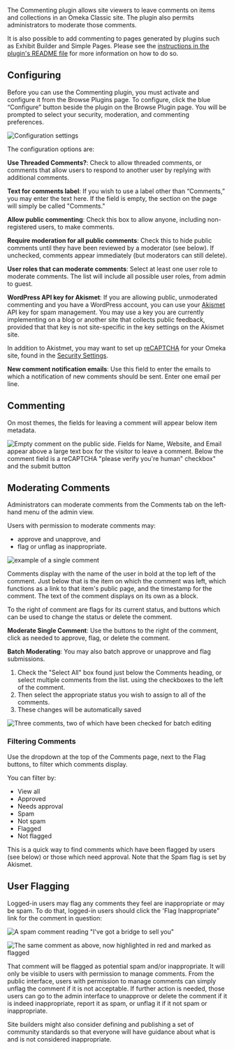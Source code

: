 The Commenting plugin allows site viewers to leave comments on items and collections in an Omeka Classic site. The plugin also permits administrators to moderate those comments.

It is also possible to add commenting to pages generated by plugins such as Exhibit Builder and Simple Pages. Please see the [instructions in the plugin's README file](https://github.com/omeka/plugin-Commenting#displaying-comments) for more information on how to do so.


Configuring
---------------------------------------------------------------
Before you can use the Commenting plugin, you must activate and configure it from the Browse Plugins page. To configure, click the blue “Configure” button beside the plugin on the Browse Plugin page. You will be prompted to select your security, moderation, and commenting preferences.

![Configuration settings](../doc_files/plugin_images/commenting_config.png)

The configuration options are:

**Use Threaded Comments?**: Check to allow threaded comments, or comments that allow users to respond to another user by replying with additional comments. 

**Text for comments label**: If you wish to use a label other than “Comments,” you may enter the text here. If the field is empty, the section on the page will simply be called "Comments."

**Allow public commenting**: Check this box to allow anyone, including non-registered users, to make comments. 

**Require moderation for all public comments**: Check this to hide public comments until they have been reviewed by a moderator (see below). If unchecked, comments appear immediately (but moderators can still delete).

**User roles that can moderate comments**: Select at least one user role to moderate comments. The list will include all possible user roles, from admin to guest.

**WordPress API key for Akismet**: If you are allowing public, unmoderated commenting and you have a WordPress account, you can use your [Akismet](http://akismet.com/) API key for spam management. You may use a key you are currently implementing on a blog or another site that collects public feedback, provided that that key is not site-specific in the key settings on the Akismet site. 

In addition to Akistmet, you may want to set up [reCAPTCHA](../Admin/Settings/ReCaptcha) for your Omeka site, found in the [Security Settings](../Admin/Settings/Security_Settings). 

**New comment notification emails**: Use this field to enter the emails to which a notification of new comments should be sent. Enter one email per line. 

Commenting
--------------------------
On most themes, the fields for leaving a comment will appear below item metadata. 

![Empty comment on the public side. Fields for Name, Website, and Email appear above a large text box for the visitor to leave a comment. Below the comment field is a reCAPTCHA "please verify you're human" checkbox" and the submit button](../doc_files/plugin_images/commenting-public.png)

Moderating Comments
------------------------------------------------------

Administrators can moderate comments from the Comments tab on the left-hand menu of the admin view. 

Users with permission to moderate comments may:

- approve and unapprove, and
- flag or unflag as inappropriate.

![example of a single comment](../doc_files/plugin_images/commenting_exComment.png)

Comments display with the name of the user in bold at the top left of the comment. Just below that is the item on which the comment was left, which functions as a link to that item's public page, and the timestamp for the comment. The text of the comment displays on its own as a block. 

To the right of comment are flags for its current status, and buttons which can be used to change the status or delete the comment. 

**Moderate Single Comment**:
Use the buttons to the right of the comment, click as needed to approve, flag, or delete the comment. 

**Batch Moderating**: You may also batch approve or unapprove and flag submissions.

1. Check the "Select All" box found just below the Comments heading, or select multiple comments from the list. using the checkboxes to the left of the comment. 
2. Then select the appropriate status you wish to assign to all of the comments.
3. These changes will be automatically saved

![Three comments, two of which have been checked for batch editing](../doc_files/plugin_images/CommentingApprove.png)

### Filtering Comments
Use the dropdown at the top of the Comments page, next to the Flag buttons, to filter which comments display.

You can filter by:  
- View all
- Approved
- Needs approval
- Spam
- Not spam
- Flagged
- Not flagged

This is a quick way to find comments which have been flagged by users (see below) or those which need approval. 
Note that the Spam flag is set by Akismet.

User Flagging 
-------------------------------------------------------

Logged-in users may flag any comments they feel are inappropriate or may be spam. To do that, logged-in users should click the 'Flag Inappropriate" link for the comment in question:

![A spam comment reading "I've got a bridge to sell you"](../doc_files/plugin_images/commenting-spam.png)

![The same comment as above, now highlighted in red and marked as flagged](../doc_files/plugin_images/commenting-flagged.png)

That comment will be flagged as potential spam and/or inappropriate. It will only be visible to users with permission to manage comments. From the public interface, users with permission to manage comments can simply unflag the comment if it is not acceptable. If further action is needed, those users can go to the admin interface to unapprove or delete the comment if it is indeed inappropriate, report it as spam, or unflag it if it not spam or inappropriate.

Site builders might also consider defining and publishing a set of community standards so that everyone will have guidance about what is and is not considered inappropriate.
